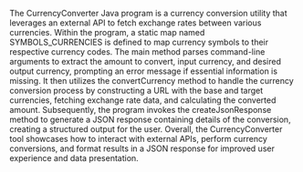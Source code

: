 The CurrencyConverter Java program is a currency conversion utility that leverages an external API to fetch exchange rates between various currencies. Within the program, a static map named SYMBOLS_CURRENCIES is defined to map currency symbols to their respective currency codes. The main method parses command-line arguments to extract the amount to convert, input currency, and desired output currency, prompting an error message if essential information is missing. It then utilizes the convertCurrency method to handle the currency conversion process by constructing a URL with the base and target currencies, fetching exchange rate data, and calculating the converted amount. Subsequently, the program invokes the createJsonResponse method to generate a JSON response containing details of the conversion, creating a structured output for the user. Overall, the CurrencyConverter tool showcases how to interact with external APIs, perform currency conversions, and format results in a JSON response for improved user experience and data presentation.
